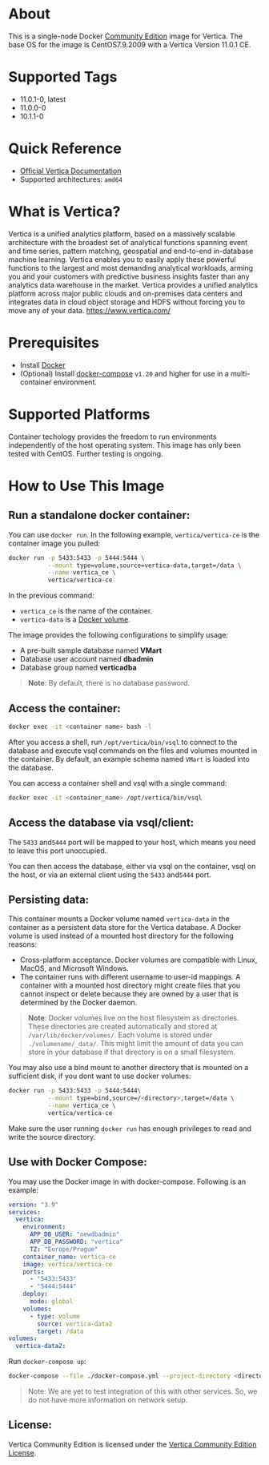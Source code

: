 
# About

This is a single-node Docker [Community Edition](https://www.vertica.com/docs/latest/HTML/Content/Authoring/GettingStartedGuide/DownloadingAndStartingVM/DownloadingAndStartingVM.htm) image for Vertica. The base OS for the image is CentOS7.9.2009 with a Vertica Version 11.0.1 CE.

# Supported Tags
* 11.0.1-0, latest
* 11.0.0-0
* 10.1.1-0

# Quick Reference

* [Official Vertica Documentation](https://www.vertica.com/docs/latest/HTML/Content/Home.htm)
* Supported architectures: `amd64`

# What is Vertica?

Vertica is a unified analytics platform, based on a massively scalable architecture with the broadest set of analytical functions spanning event and time series, pattern matching, geospatial and end-to-end in-database machine learning. Vertica enables you to easily apply these powerful functions to the largest and most demanding analytical workloads, arming you and your customers with predictive business insights faster than any analytics data warehouse in the market. Vertica provides a unified analytics platform across major public clouds and on-premises data centers and integrates data in cloud object storage and HDFS without forcing you to move any of your data.
https://www.vertica.com/

# Prerequisites
* Install [Docker](https://docs.docker.com/get-docker/)
* (Optional) Install [docker-compose](https://docs.docker.com/compose/) `v1.20` and higher for use in a multi-container environment.

# Supported Platforms

Container techology provides the freedom to run environments independently of the host operating system. This image has only been tested with CentOS. Further testing is ongoing.

# How to Use This Image

## Run a standalone docker container:
You can use `docker run`. In the following example, `vertica/vertica-ce` is the container image you pulled:

```sh
docker run -p 5433:5433 -p 5444:5444 \
           --mount type=volume,source=vertica-data,target=/data \
           --name vertica_ce \
           vertica/vertica-ce
```

In the previous command:
* `vertica_ce` is the name of the container.
* `vertica-data` is a [Docker volume](https://docs.docker.com/storage/volumes/).

The image provides the following configurations to simplify usage:
* A pre-built sample database named **VMart**
* Database user account named **dbadmin**
* Database group named **verticadba**

> **Note**: By default, there is no database password.

## Access the container:
```sh
docker exec -it <container name> bash -l
```
After you access a shell, run `/opt/vertica/bin/vsql` to connect to the database and execute vsql commands on the files and volumes mounted in the container. By default, an example schema named `VMart` is loaded into the database.

You can access a container shell and vsql with a single command:
```sh
docker exec -it <container_name> /opt/vertica/bin/vsql
```

## Access the database via vsql/client:

The `5433` and`5444` port will be mapped to your host, which means you need to leave this port unoccupied.

You can then access the database, either via vsql on the container, vsql on the host, or via an external client using the `5433` and`5444` port.

## Persisting data:
This container mounts a Docker volume named `vertica-data` in the container as a persistent data store for the Vertica database. A Docker volume is used instead of a mounted host directory for the following reasons:
* Cross-platform acceptance. Docker volumes are compatible with Linux, MacOS, and Microsoft Windows. 
* The container runs with different username to user-id mappings. A container with a mounted host directory might create files that you cannot inspect or delete because they are owned by a user that is determined by the Docker daemon. 


> **Note**: Docker volumes live on the host filesystem as directories. These directories are created automatically and stored at `/var/lib/docker/volumes/`. Each volume is stored under `./volumename/_data/`. This might limit the amount of data you can store in your database if that directory is on a small filesystem.

You may also use a bind mount to another directory that is mounted on a sufficient disk, if you dont want to use docker volumes:
```sh
docker run -p 5433:5433 -p 5444:5444\
           --mount type=bind,source=/<directory>,target=/data \
           --name vertica_ce \
           vertica/vertica-ce
```
Make sure the user running `docker run` has enough privileges to read and write the source directory.

## Use with Docker Compose:

You may use the Docker image in with docker-compose. Following is an example:
```yaml
version: "3.9"
services:
  vertica:
    environment:
      APP_DB_USER: "newdbadmin"
      APP_DB_PASSWORD: "vertica"
      TZ: "Europe/Prague"
    container_name: vertica-ce
    image: vertica/vertica-ce
    ports:
      - "5433:5433"
      - "5444:5444"
    deploy:
      mode: global
    volumes:
      - type: volume
        source: vertica-data2
        target: /data
volumes:
  vertica-data2:
```

Run `docker-compose up`:
```sh
docker-compose --file ./docker-compose.yml --project-directory <directory_name> up -d
```

> Note: We are yet to test integration of this with other services. So, we do not have more information on network setup.


## License:
Vertica Community Edition is licensed under the [Vertica Community Edition License](https://www.vertica.com/end-user-license-agreement-ce-version/).
